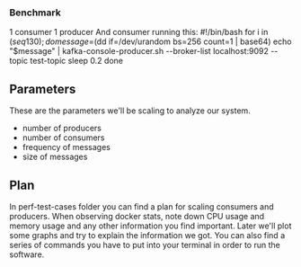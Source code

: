 ### Benchmark
1 consumer 1 producer
And consumer running this:
#!/bin/bash
for i in $(seq 1 30); do
    message=$(dd if=/dev/urandom bs=256 count=1 | base64)
    echo "$message" | kafka-console-producer.sh --broker-list localhost:9092 --topic test-topic
    sleep 0.2
done

## Parameters
These are the parameters we'll be scaling to analyze our system.
- number of producers
- number of consumers
- frequency of messages
- size of messages

## Plan
In perf-test-cases folder you can find a plan for scaling consumers and producers. When observing docker stats, note down CPU usage and memory usage and any other information you find important. Later we'll plot some graphs and try to explain the information we got. You can also find a series of commands you have to put into your terminal in order to run the software.